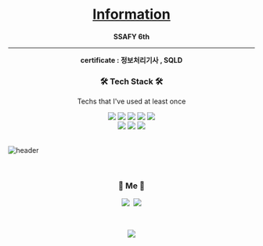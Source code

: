<h1 align="center">
  <a href=https://defiant-feet-321.notion.site/f23f791d8f8a4b9d90194b6ecd67b51b">Information</a>
</h1>


<h4 align=center> SSAFY 6th <hr>
    certificate :  정보처리기사 , SQLD 
</h4>



<h3 align="center">🛠 Tech Stack 🛠</h3>

<p align="center"> Techs that I've used at least once </p>

<div align=center>
  <img src="https://img.shields.io/badge/Python-2E64FE?style=flat-square&logo=Python&logoColor=white"/> 
  <img src="https://img.shields.io/badge/JavaScript-F7DF1E?style=flat-square&logo=JavaScript&logoColor=white"/>
  <img src="https://img.shields.io/badge/HTML5-FF4000?style=flat-square&logo=HTML5&logoColor=white"/> 
  <img src="https://img.shields.io/badge/CSS3-FF8000?style=flat-square&logo=CSS3&logoColor=white"/>
  <img src="https://img.shields.io/badge/Django-FFE400?style=flat-square&logo=Django&logoColor=white"/>
  <br>
  <img src="https://img.shields.io/badge/SQLite-003B57?style=flat-square&logo=SQLite&logoColor=white"/>
  <img src="https://img.shields.io/badge/MySQL-4479A1?style=flat-square&logo=MySQL&logoColor=white"/>
  <img src="https://img.shields.io/badge/Vue.js-4FC08D?style=flat-square&logo=Vue.js&logoColor=white"/>
</div>

<br>

![header](https://capsule-render.vercel.app/api?type=soft&color=auto&height=150&section=header&text=HyunJinRyu&fontSize=70&animation=twinkling)



  
<br>


<h3 align="center"> 🧸 Me 🧸 </h3>
<p align="center">
  <a href="https://www.instagram.com/malbausizang/"><img src="https://img.shields.io/badge/Instagram-E4405F?style=flat-square&logo=Instagram&logoColor=white&link=https://www.instagram.com/malbausizang/"></a>&nbsp
  <a href="mailto:h14cdp@naver.com"><img src="https://img.shields.io/badge/Gmail-d14836?style=flat-square&logo=Gmail&logoColor=white&link=h14cdp@naver.com"/></a>
</p>
<br>

<p align="center">
  <a href="https://hits.seeyoufarm.com"><img src="https://hits.seeyoufarm.com/api/count/incr/badge.svg?url=https%3A%2F%2Fgithub.com%2Fjonathanryukk%2Fhit-counter&count_bg=%23D3D9BD&title_bg=%23E9DCDC&icon=&icon_color=%230D0D0D&title=hits&edge_flat=false"/></a>
</p>
